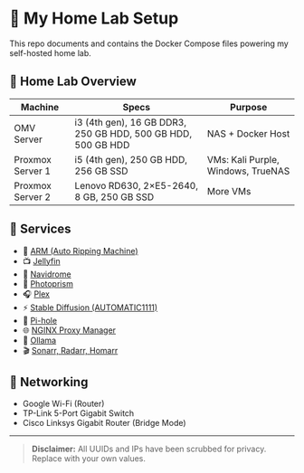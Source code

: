 # 🧪 My Home Lab  Setup

This repo documents and contains the Docker Compose files powering my self-hosted home lab.

## 🔧 Home Lab Overview

| Machine        | Specs                                  | Purpose |
|----------------|-----------------------------------------|---------|
| OMV Server     | i3 (4th gen), 16 GB DDR3, 250 GB HDD, 500 GB HDD, 500 GB HDD| NAS + Docker Host |
| Proxmox Server 1 | i5 (4th gen), 250 GB HDD, 256 GB SSD | VMs: Kali Purple, Windows, TrueNAS |
| Proxmox Server 2 | Lenovo RD630, 2×E5-2640, 8 GB, 250 GB SSD | More VMs |

## 🧩 Services

- 📀 [ARM (Auto Ripping Machine)](docker-compose/arm.yml)
- 📺 [Jellyfin](docker-compose/jellyfin.yml)
- 🎵 [Navidrome](docker-compose/navidrome.yml)
- 📸 [Photoprism](docker-compose/photoprism.yml)
- 🎧 [Plex](docker-compose/plex.yml)
- ⚡ [Stable Diffusion (AUTOMATIC1111)](docker-compose/stable-diffusion.yml)
- 📡 [Pi-hole](docker-compose/pihole.yml)
- 🌐 [NGINX Proxy Manager](docker-compose/nginx-proxy.yml)
- 🧠 [Ollama](docker-compose/ollama.yml)
- 🎬 [Sonarr, Radarr, Homarr](docker-compose/arr-stack.yml)

## 🧰 Networking

- Google Wi-Fi (Router)
- TP-Link 5-Port Gigabit Switch
- Cisco Linksys Gigabit Router (Bridge Mode)

---

> **Disclaimer:** All UUIDs and IPs have been scrubbed for privacy. Replace with your own values.
